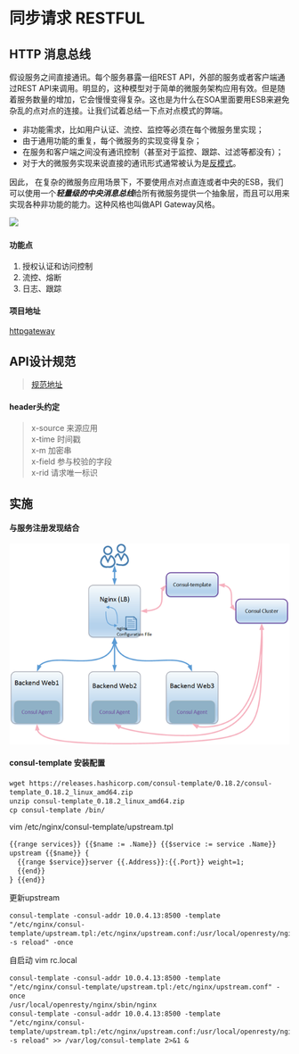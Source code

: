 # 同步请求 RESTFUL

## HTTP 消息总线

假设服务之间直接通讯。每个服务暴露一组REST API，外部的服务或者客户端通过REST API来调用。明显的，这种模型对于简单的微服务架构应用有效。但是随着服务数量的增加，它会慢慢变得复杂。这也是为什么在SOA里面要用ESB来避免杂乱的点对点的连接。让我们试着总结一下点对点模式的弊端。

- 非功能需求，比如用户认证、流控、监控等必须在每个微服务里实现；
- 由于通用功能的重复，每个微服务的实现变得复杂；
- 在服务和客户端之间没有通讯控制（甚至对于监控、跟踪、过滤等都没有）；
- 对于大的微服务实现来说直接的通讯形式通常被认为是[反模式](http://www.infoq.com/articles/seven-uservices-antipatterns)。


因此， 在复杂的微服务应用场景下，不要使用点对点直连或者中央的ESB，我们可以使用一个***轻量级的中央消息总线***给所有微服务提供一个抽象层，而且可以用来实现各种非功能的能力。这种风格也叫做API Gateway风格。

![](http://img.dockerinfo.net/2016/07/20160718114652.jpg)

#### 功能点

1. 授权认证和访问控制
1. 流控、熔断
1. 日志、跟踪

#### 项目地址 
[httpgateway](https://github.com/ifintech/httpgateway)


## API设计规范

> [规范地址](https://ifentech.gitbooks.io/rdbuild/content/rule/api.html)

#### header头约定

> x-source 来源应用  
> x-time 时间戳  
> x-m 加密串  
> x-field 参与校验的字段  
> x-rid 请求唯一标识  

## 实施

#### 与服务注册发现结合
![](/images/httpgateway.png)

#### consul-template 安装配置

```shell
wget https://releases.hashicorp.com/consul-template/0.18.2/consul-template_0.18.2_linux_amd64.zip
unzip consul-template_0.18.2_linux_amd64.zip
cp consul-template /bin/
```

vim /etc/nginx/consul-template/upstream.tpl

```shell
{{range services}} {{$name := .Name}} {{$service := service .Name}}
upstream {{$name}} {
  {{range $service}}server {{.Address}}:{{.Port}} weight=1;
  {{end}}
} {{end}}
```

更新upstream

```shell
consul-template -consul-addr 10.0.4.13:8500 -template "/etc/nginx/consul-template/upstream.tpl:/etc/nginx/upstream.conf:/usr/local/openresty/nginx/sbin/nginx -s reload" -once
```
自启动 vim rc.local

```shell
consul-template -consul-addr 10.0.4.13:8500 -template "/etc/nginx/consul-template/upstream.tpl:/etc/nginx/upstream.conf" -once
/usr/local/openresty/nginx/sbin/nginx
consul-template -consul-addr 10.0.4.13:8500 -template "/etc/nginx/consul-template/upstream.tpl:/etc/nginx/upstream.conf:/usr/local/openresty/nginx/sbin/nginx -s reload" >> /var/log/consul-template 2>&1 &
```

